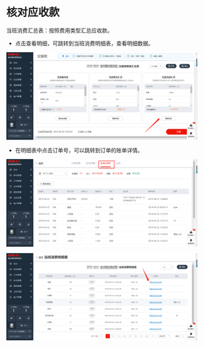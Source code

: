 # 核对应收款

当班消费汇总表：按照费用类型汇总应收款。

* 点击查看明细，可跳转到当班消费明细表，查看明细数据。

![](../../../.gitbook/assets/image%20%28593%29.png)

* 在明细表中点击订单号，可以跳转到订单的账单详情。

![](../../../.gitbook/assets/image%20%28536%29.png)

![](../../../.gitbook/assets/image%20%282%29.png)



